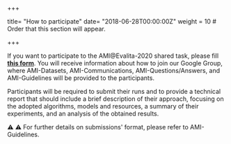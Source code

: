 +++

title= "How to participate"
date= "2018-06-28T00:00:00Z"
weight = 10  # Order that this section will appear.

+++


If you want to participate to the AMI@Evalita-2020 shared task, please fill [**this form**](https://forms.gle/uFF3sAtMMqayiDiz9). You will receive information about how to join our Google Group, where AMI-Datasets, AMI-Communications, AMI-Questions/Answers, and AMI-Guidelines will be provided to the participants.

Participants will be required to submit their runs and to provide a technical report that should include a brief description of their approach, focusing on the adopted algorithms, models and resources, a summary of their experiments, and an analysis of the obtained results.

⚠️ ⚠️ For further details on submissions' format, please refer to AMI-Guidelines.
